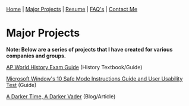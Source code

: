 [Home](home-page.md) | [Major Projects](Major_Projects.md) | [Resume](resume.md) | [FAQ's](FAQ.md) | [Contact Me](Contact_Me.md)


# **Major Projects** 

**Note: Below are a series of projects that I have created for various companies and groups.** 

[AP World History Exam Guide](AP_World_History_Study_Guide.md) (History Textbook/Guide) 

[Microsoft Window's 10 Safe Mode Instructions Guide and User Usability Test](Quick_Start_Guide.md) (Guide) 

[A Darker Time, A Darker Vader](A_Darker_Time_A_Darker_Vader.md) (Blog/Article) 
